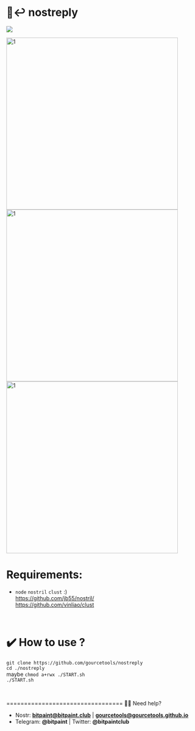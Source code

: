 # <b> 🤖↩️ nostreply</b><br>

<img src="https://img.shields.io/badge/License-MIT-orange.svg"> <br>

<img src="https://user-images.githubusercontent.com/120996278/214845498-932934f7-9c3f-44bf-8bdc-6bf7bb0770df.png" alt="1" width="450px"><img src="https://user-images.githubusercontent.com/120996278/214845981-a30960ae-89a7-4482-a3c1-0f4ba621b8c2.png" alt="1" width="450px"><br>
<img src="https://user-images.githubusercontent.com/120996278/214846931-73514491-13d7-43c4-8252-b47a66b946cc.png" alt="1" width="450px"><br>



# <b>Requirements:</b><br>
- `node` `nostril` `clust`  :)  <br> https://github.com/jb55/nostril/ <br> https://github.com/vinliao/clust
<br>

# <b>✔️ How to use ?</b><br>
`git clone https://github.com/gourcetools/nostreply` <br>
` cd ./nostreply ` <br>
 maybe ` chmod a+rwx ./START.sh ` <br>
` ./START.sh ` <br>

<br>


=================================
🙋‍♂️ Need help? 
- Nostr: <b>bitpaint@bitpaint.club</b> | <b>gourcetools@gourcetools.github.io</b>
- Telegram: <b>@bitpaint</b> | Twitter: <b>@bitpaintclub<br></b>
 
